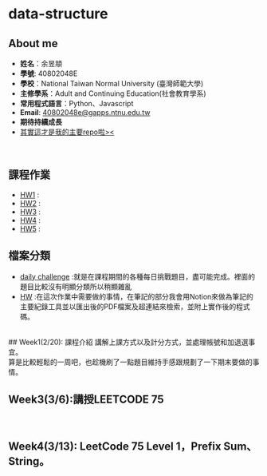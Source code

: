 # data-structure
## About me
- **姓名**：余昱頫
- **學號**: 40802048E
- **學校**：National Taiwan Normal University (臺灣師範大學)
- **主修學系**：Adult and Continuing Education(社會教育學系)
- **常用程式語言**：Python、Javascript
- **Email**: 40802048e@gapps.ntnu.edu.tw
- **期待持續成長**
- [其實這才是我的主要repo啦><](https://github.com/banshee0716/Leetcode)

<br>

## 課程作業

- [HW1]()
:
- [HW2]()
:
- [HW3]()
:
- [HW4]()
:
- [HW5]()
: 
## 檔案分類
- [daily challenge](https://github.com/banshee0716/data-structure/tree/master/daily%20challenge)
:就是在課程期間的各種每日挑戰題目，盡可能完成。裡面的題目比較沒有明顯分類所以稍顯雜亂
- [HW](TODO)
:在這次作業中需要做的事情，在筆記的部分我會用Notion來做為筆記的主要紀錄工具並以匯出後的PDF檔案及超連結來檢索，並附上實作後的程式碼。
<br>
## Week1(2/20): 課程介紹
講解上課方式以及計分方式，並處理帳號和加退選事宜。<br>
算是比較輕鬆的一周吧，也趁機刷了一點題目維持手感跟規劃了一下期末要做的事情。

## Week3(3/6):講授LEETCODE 75
<BR>

## Week4(3/13): LeetCode 75 Level 1，Prefix Sum、String。
